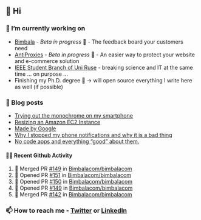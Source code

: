 ## 👋 Hi

### 🔭 I’m currently working on
- [Bimbala](https://bimbala.com/) - *Beta in progress* 🚀 - The feedback board your customers need
- [AntiProxies](https://antiproxies.com/) - *Beta in progress* 🚀 -  An easier way to protect your website and e-commerce solution
- [IEEE Student Branch of Uni Ruse](https://github.com/IEEE-Student-Branch-of-Uni-Ruse) - breaking science and IT at the same time ... on purpose ...
- Finishing my Ph.D. degree 🤔 -> will open source everything I write here as well (if possible)

### 📖 Blog posts
<!-- BLOG-POST-LIST:START -->
- [Trying out the monochrome on my smartphone](https://mrgkanev.eu/posts/trying-out-the-monochrome-on-my-smartphone/)
- [Resizing an Amazon EC2 Instance](https://mrgkanev.eu/posts/resizing-an-amazon-ec2-instance/)
- [Made by Google](https://mrgkanev.eu/posts/made-by-google/)
- [Why I stopped my phone notifications and why it is a bad thing](https://mrgkanev.eu/posts/why-i-stopped-my-phone-notifications-and-why-it-is-a-bad-thing/)
- [No code apps and everything “good” about them.](https://mrgkanev.eu/posts/no-code-apps-and-everything-good-about-them/)
<!-- BLOG-POST-LIST:END -->

#### 🧑‍💻 Recent Github Activity

<!--START_SECTION:activity-->
1. 🎉 Merged PR [#149](https://github.com/Bimbalacom/bimbalacom/pull/149) in [Bimbalacom/bimbalacom](https://github.com/Bimbalacom/bimbalacom)
2. 💪 Opened PR [#151](https://github.com/Bimbalacom/bimbalacom/pull/151) in [Bimbalacom/bimbalacom](https://github.com/Bimbalacom/bimbalacom)
3. 💪 Opened PR [#150](https://github.com/Bimbalacom/bimbalacom/pull/150) in [Bimbalacom/bimbalacom](https://github.com/Bimbalacom/bimbalacom)
4. 💪 Opened PR [#149](https://github.com/Bimbalacom/bimbalacom/pull/149) in [Bimbalacom/bimbalacom](https://github.com/Bimbalacom/bimbalacom)
5. 🎉 Merged PR [#142](https://github.com/Bimbalacom/bimbalacom/pull/142) in [Bimbalacom/bimbalacom](https://github.com/Bimbalacom/bimbalacom)
<!--END_SECTION:activity-->


### 📫 How to reach me - [Twitter](https://twitter.com/mrgkanev) or [LinkedIn](https://www.linkedin.com/in/mrgkanev) 
